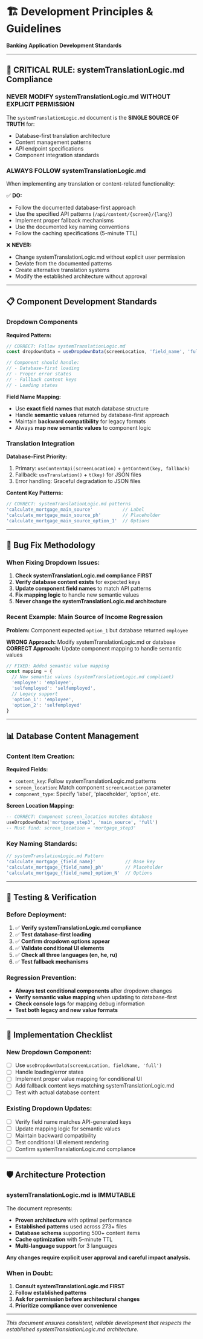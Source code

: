 # 🏗️ Development Principles & Guidelines

**Banking Application Development Standards**

---

## 🚨 CRITICAL RULE: systemTranslationLogic.md Compliance

### **NEVER MODIFY systemTranslationLogic.md WITHOUT EXPLICIT PERMISSION**

The `systemTranslationLogic.md` document is the **SINGLE SOURCE OF TRUTH** for:
- Database-first translation architecture
- Content management patterns
- API endpoint specifications
- Component integration standards

### **ALWAYS FOLLOW systemTranslationLogic.md**

When implementing any translation or content-related functionality:

✅ **DO:**
- Follow the documented database-first approach
- Use the specified API patterns (`/api/content/{screen}/{lang}`)
- Implement proper fallback mechanisms
- Use the documented key naming conventions
- Follow the caching specifications (5-minute TTL)

❌ **NEVER:**
- Change systemTranslationLogic.md without explicit user permission
- Deviate from the documented patterns
- Create alternative translation systems
- Modify the established architecture without approval

---

## 📋 Component Development Standards

### **Dropdown Components**

**Required Pattern:**
```typescript
// CORRECT: Follow systemTranslationLogic.md
const dropdownData = useDropdownData(screenLocation, 'field_name', 'full')

// Component should handle:
// - Database-first loading
// - Proper error states  
// - Fallback content keys
// - Loading states
```

**Field Name Mapping:**
- Use **exact field names** that match database structure
- Handle **semantic values** returned by database-first approach
- Maintain **backward compatibility** for legacy formats
- Always **map new semantic values** to component logic

### **Translation Integration**

**Database-First Priority:**
1. Primary: `useContentApi(screenLocation)` + `getContent(key, fallback)`
2. Fallback: `useTranslation()` + `t(key)` for JSON files
3. Error handling: Graceful degradation to JSON files

**Content Key Patterns:**
```typescript
// CORRECT: systemTranslationLogic.md patterns
'calculate_mortgage_main_source'           // Label
'calculate_mortgage_main_source_ph'        // Placeholder  
'calculate_mortgage_main_source_option_1'  // Options
```

---

## 🔧 Bug Fix Methodology

### **When Fixing Dropdown Issues:**

1. **Check systemTranslationLogic.md compliance FIRST**
2. **Verify database content exists** for expected keys
3. **Update component field names** to match API patterns
4. **Fix mapping logic** to handle new semantic values
5. **Never change the systemTranslationLogic.md architecture**

### **Recent Example: Main Source of Income Regression**

**Problem:** Component expected `option_1` but database returned `employee`

**WRONG Approach:** Modify systemTranslationLogic.md or database
**CORRECT Approach:** Update component mapping to handle semantic values

```typescript
// FIXED: Added semantic value mapping
const mapping = {
  // New semantic values (systemTranslationLogic.md compliant)
  'employee': 'employee',
  'selfemployed': 'selfemployed',
  // Legacy support
  'option_1': 'employee',
  'option_2': 'selfemployed'
}
```

---

## 📊 Database Content Management

### **Content Item Creation:**

**Required Fields:**
- `content_key`: Follow systemTranslationLogic.md patterns
- `screen_location`: Match component `screenLocation` parameter
- `component_type`: Specify 'label', 'placeholder', 'option', etc.

**Screen Location Mapping:**
```sql
-- CORRECT: Component screen_location matches database
useDropdownData('mortgage_step3', 'main_source', 'full')
-- Must find: screen_location = 'mortgage_step3'
```

### **Key Naming Standards:**

```typescript
// systemTranslationLogic.md Pattern
'calculate_mortgage_{field_name}'           // Base key
'calculate_mortgage_{field_name}_ph'        // Placeholder
'calculate_mortgage_{field_name}_option_N'  // Options
```

---

## 🎯 Testing & Verification

### **Before Deployment:**

1. ✅ **Verify systemTranslationLogic.md compliance**
2. ✅ **Test database-first loading**
3. ✅ **Confirm dropdown options appear**
4. ✅ **Validate conditional UI elements**
5. ✅ **Check all three languages (en, he, ru)**
6. ✅ **Test fallback mechanisms**

### **Regression Prevention:**

- **Always test conditional components** after dropdown changes
- **Verify semantic value mapping** when updating to database-first
- **Check console logs** for mapping debug information
- **Test both legacy and new value formats**

---

## 🚀 Implementation Checklist

### **New Dropdown Component:**

- [ ] Use `useDropdownData(screenLocation, fieldName, 'full')`
- [ ] Handle loading/error states
- [ ] Implement proper value mapping for conditional UI
- [ ] Add fallback content keys matching systemTranslationLogic.md
- [ ] Test with actual database content

### **Existing Dropdown Updates:**

- [ ] Verify field name matches API-generated keys
- [ ] Update mapping logic for semantic values
- [ ] Maintain backward compatibility
- [ ] Test conditional UI element rendering
- [ ] Confirm systemTranslationLogic.md compliance

---

## 🛡️ Architecture Protection

### **systemTranslationLogic.md is IMMUTABLE**

The document represents:
- **Proven architecture** with optimal performance
- **Established patterns** used across 273+ files
- **Database schema** supporting 500+ content items
- **Cache optimization** with 5-minute TTL
- **Multi-language support** for 3 languages

**Any changes require explicit user approval and careful impact analysis.**

### **When in Doubt:**

1. **Consult systemTranslationLogic.md FIRST**
2. **Follow established patterns**
3. **Ask for permission before architectural changes**
4. **Prioritize compliance over convenience**

---

*This document ensures consistent, reliable development that respects the established systemTranslationLogic.md architecture.*
